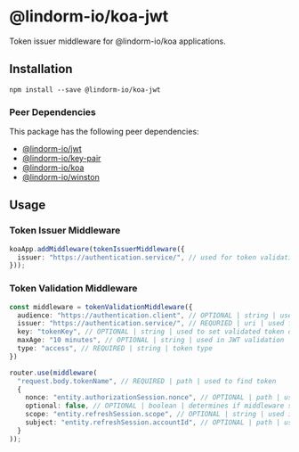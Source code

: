 # @lindorm-io/koa-jwt
Token issuer middleware for @lindorm-io/koa applications.

## Installation
```shell script
npm install --save @lindorm-io/koa-jwt
```

### Peer Dependencies
This package has the following peer dependencies: 
* [@lindorm-io/jwt](https://www.npmjs.com/package/@lindorm-io/jwt)
* [@lindorm-io/key-pair](https://www.npmjs.com/package/@lindorm-io/key-pair)
* [@lindorm-io/koa](https://www.npmjs.com/package/@lindorm-io/koa)
* [@lindorm-io/winston](https://www.npmjs.com/package/@lindorm-io/winston)

## Usage

### Token Issuer Middleware
```typescript
koaApp.addMiddleware(tokenIssuerMiddleware({
  issuer: "https://authentication.service/", // used for token validation
}));
```

### Token Validation Middleware
```typescript
const middleware = tokenValidationMiddleware({
  audience: "https://authentication.client", // OPTIONAL | string | used in JWT validation
  issuer: "https://authentication.service/", // REQURIED | uri | used for token validation
  key: "tokenKey", // OPTIONAL | string | used to set validated token on context (ctx.token.tokenKey)
  maxAge: "10 minutes", // OPTIONAL | string | used in JWT validation
  type: "access", // REQUIRED | string | token type
})

router.use(middleware(
  "request.body.tokenName", // REQUIRED | path | used to find token 
  {
    nonce: "entity.authorizationSession.nonce", // OPTIONAL | path | used in JWT validation
    optional: false, // OPTIONAL | boolean | determines if middleware should throw when token is missing
    scope: "entity.refreshSession.scope", // OPTIONAL | string | used in JWT validation
    subject: "entity.refreshSession.accountId", // OPTIONAL | path | used in JWT validation
  }
));
```
